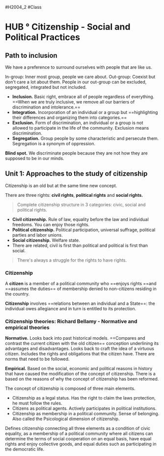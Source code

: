 #H2004_2 #Class
# HUB ° Citizenship - Social and Political Practices

## Path to inclusion
We have a preference to surround ourselves with people that are like us.

In-group: Inner most group, people we care about.
Out-group: Coexist but don't care a lot about them. People in our out-group can be excluded, segregated, integrated but not included.

- **Inclusion.** Basic right, embrace all of people regardless of everything. ==When we are truly inclusive, we remove all our barriers of discrimination and intolerance.==
- **Integration.** Incorporation of an individual or a group but ==highlighting their differences and organizing them into categories.== 
- **Exclusion.** Form of discrimination, an individual or a group is not allowed to participate in the life of the community. Exclusion means discrimination. 
- **Segregation.** Group people by some characteristic and persecute them. Segregation is a synonym of oppression. 

**Blind spot.** We discriminate people because they are not how they are supposed to be in our minds.   

## Unit 1: Approaches to the study of citizenship
Citizenship is an old but at the same time new concept.

There are three rights: **civil rights**, **political rights** and **social rights.**

> Complete citizenship structure in 3 categories: civic, social and political rights.

- **Civil citizenship.** Rule of law, equality before the law and individual freedoms. You can enjoy those rights. 
- **Political citizenship.** Political participation, universal suffrage, political parties and labor unions. 
- **Social citizenship.** Welfare state.
- There are related, civil is first than political and political is first than social.

> There's always a struggle for the rights to have rights.

### Citizenship
A **citizen** is a member of a political community who ==enjoys rights ==and ==assumes the duties== of membership denied to non-citizens residing in the country. 

**Citizenship** involves ==relations between an individual and a State==: the individual owes allegiance and in turn is entitled to its protection.

### Citizenship theories: Richard Bellamy - Normative and empirical theories

**Normative.** Looks back into past historical models. ==Compares and contrast the current citizen with the old citizen== conception underlining its advantages and disadvantages. Looks back to craft the idea of a virtuous citizen. Includes the rights and obligations that the citizen have. There are norms that need to be followed.

**Empirical.** Based on the social, economic and political reasons in history that have caused the modification of the concept of citizenship. There is a based on the reasons of why the concept of citizenship has been reformed.

The concept of citizenship is composed of three main elements.
- Citizenship as a legal status. Has the right to claim the laws protection, he must follow the rules.
- Citizens as political agents. Actively participates in political institutions.
- Citizenship as membership in a political community. Sense of belonging. Also called the Psicological dimension of citizenship.

Defines citizenship connecting all three elements as a condition of civic equality, as a membership of a political community where all citizens can determine the terms of social cooperation on an equal basis, have equal rights and enjoy collective goods, and equal duties such as participating in the democratic life.




